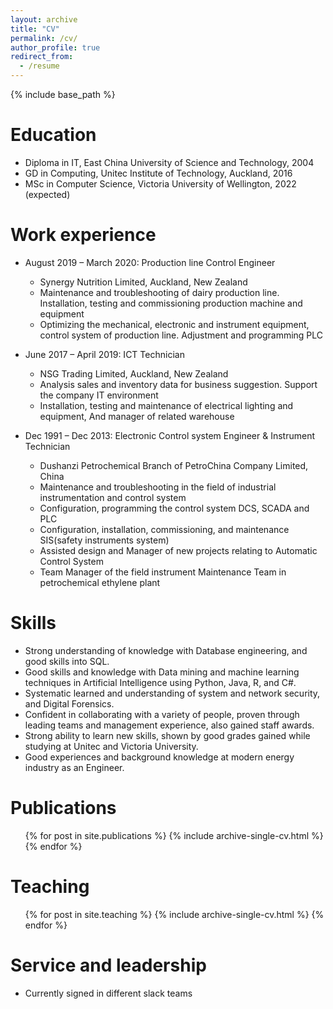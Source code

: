 ```yaml
---
layout: archive
title: "CV"
permalink: /cv/
author_profile: true
redirect_from:
  - /resume
---
```


{% include base_path %}

Education
======
* Diploma in IT, East China University of Science and Technology, 2004
* GD in Computing, Unitec Institute of Technology, Auckland, 2016
* MSc in Computer Science, Victoria University of Wellington, 2022 (expected)

Work experience
======
* August 2019 – March 2020: Production line Control Engineer
  * Synergy Nutrition Limited, Auckland, New Zealand
  * Maintenance and troubleshooting of dairy production line. Installation, testing and commissioning production machine and equipment 
  * Optimizing the mechanical, electronic and instrument equipment, control system of production line. Adjustment and programming PLC


* June 2017 – April 2019: ICT Technician 
  * NSG Trading Limited, Auckland, New Zealand
  * Analysis sales and inventory data for business suggestion. Support the company IT environment  
  * Installation, testing and maintenance of electrical lighting and equipment, And manager of related warehouse


* Dec 1991 – Dec 2013: Electronic Control system Engineer & Instrument Technician
  * Dushanzi Petrochemical Branch of PetroChina Company Limited, China
  * Maintenance and troubleshooting in the field of industrial instrumentation and control system
  * Configuration, programming the control system DCS, SCADA and PLC
  * Configuration, installation, commissioning, and maintenance SIS(safety instruments system)
  * Assisted design and Manager of new projects relating to Automatic Control System
  * Team Manager of the field instrument Maintenance Team in petrochemical ethylene plant


Skills
======
* Strong understanding of knowledge with Database engineering, and good skills into SQL.
* Good skills and knowledge with Data mining and machine learning techniques in Artificial Intelligence using Python, Java, R, and C#. 
* Systematic learned and understanding of system and network security, and Digital Forensics. 
* Confident in collaborating with a variety of people, proven through leading teams and management experience, also gained staff awards.   
* Strong ability to learn new skills, shown by good grades gained while studying at Unitec and Victoria University.
* Good experiences and background knowledge at modern energy industry as an Engineer.  


Publications
======
  <ul>{% for post in site.publications %}
    {% include archive-single-cv.html %}
  {% endfor %}</ul>
  
<!-- Talks
======
  <ul>{% for post in site.talks %}
    {% include archive-single-talk-cv.html %}
  {% endfor %}</ul> -->
  
Teaching
======
  <ul>{% for post in site.teaching %}
    {% include archive-single-cv.html %}
  {% endfor %}</ul>
  
Service and leadership
======
* Currently signed in different slack teams
